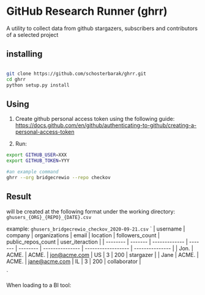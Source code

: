 # GitHub Research Runner (ghrr)
A utility to collect data from github stargazers, subscribers and contributors of a selected project

## installing

```bash

git clone https://github.com/schosterbarak/ghrr.git
cd ghrr
python setup.py install

```

## Using
1. Create github personal access token using the following guide:
https://docs.github.com/en/github/authenticating-to-github/creating-a-personal-access-token

2. Run:
```bash
export GITHUB_USER=XXX
export GITHUB_TOKEN=YYY

#an example command 
ghrr --org bridgecrewio --repo checkov 

```

## Result
will be created at the following format under the working directory:
`ghusers_{ORG}_{REPO}_{DATE}.csv`

example:
`ghusers_bridgecrewio_checkov_2020-09-21.csv`
`
| username   | company  | organizations   | email           | location    | followers_count   | public_repos_count   | user_iteraction   |
| --------   | -------  | -------------   | -------         | --------    | ---------------   | ------------------   | ---------------   |
| Jon.       | ACME.    | ACME.           | jon@acme.com    | US          | 3                 | 200                  | stargazer   |
| Jane       | ACME.    | ACME.          | jane@acme.com    | IL          | 3                 | 200                  | collaborator   |

`

When loading to a BI tool:

